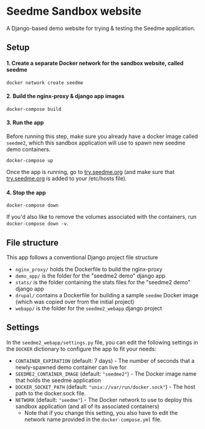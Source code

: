 # Seedme Sandbox website
A Django-based demo website for trying & testing the Seedme application.

## Setup
#### 1. Create a separate Docker network for the sandbox website, called **seedme**
`docker network create seedme`

#### 2. Build the nginx-proxy & django app images
`docker-compose build`

#### 3. Run the app
Before running this step, make sure you already have a docker image called `seedme2`, which this sandbox application will use to spawn new seedme demo containers.

`docker-compose up`

Once the app is running, go to <a href="try.seedme.org" target="_blank">try.seedme.org</a> (and make sure that <a href="try.seedme.org" target="_blank">try.seedme.org</a> is added to your /etc/hosts file).

#### 4. Stop the app
`docker-compose down`

If you'd also like to remove the volumes associated with the containers, run `docker-compose down -v`.


## File structure
This app follows a conventional Django project file structure
-  `nginx_proxy/` holds the Dockerfile to build the nginx-proxy
- `demo_app/` is the folder for the "seedme2 demo" django app
- `stats/` is the folder containing the stats files for the "seedme2 demo" django app
- `drupal/` contains a Dockerfile for building a sample `seedme` Docker image (which was copied over from the initial project)
- `webapp/` is the folder for the `seedme2_webapp` django project

## Settings
In the `seedme2_webapp/settings.py` file, you can edit the following settings in the `DOCKER` dictionary to configure the app to fit your needs:
- `CONTAINER_EXPIRATION` (default: 7 days) - The number of seconds that a newly-spawned demo container can live for
- `SEEDME2_CONTAINER_IMAGE` (default: `"seedme2"`) - The Docker image name that holds the seedme application
- `DOCKER_SOCKET_PATH` (default: `"unix://var/run/docker.sock"`) - The host path to the docker.sock file.
- `NETWORK` (default: `"seedme"`) - The Docker network to use to deploy this sandbox application (and all of its associated containers)
    - Note that if you change this setting, you also have to edit the network name provided in the `docker-compose.yml` file.